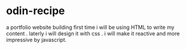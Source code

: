 # odin-recipe
a portfolio website building first time
i will be using HTML to write my content .
laterly i will design it with css .
i will make it reactive and more impressive by javascript.
